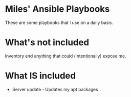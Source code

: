 # Miles' Ansible Playbooks

These are some playbooks that I use on a daily basis.

# What's not included
Inventory and anything that could (intentionally) expose me.

# What IS included

- Server update - Updates my apt packages